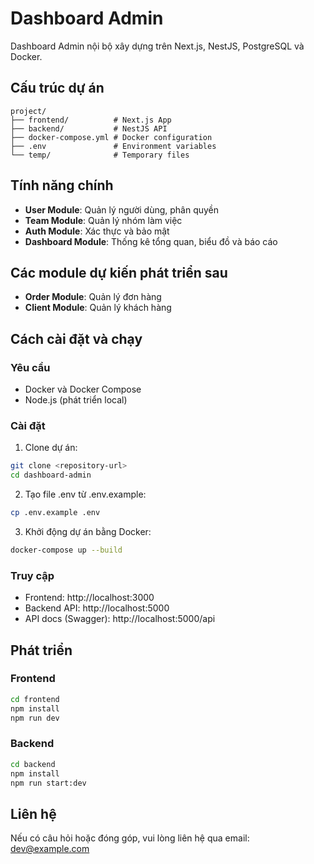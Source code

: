 # Dashboard Admin

Dashboard Admin nội bộ xây dựng trên Next.js, NestJS, PostgreSQL và Docker.

## Cấu trúc dự án

```
project/
├── frontend/          # Next.js App
├── backend/           # NestJS API
├── docker-compose.yml # Docker configuration
├── .env               # Environment variables
└── temp/              # Temporary files
```

## Tính năng chính

- **User Module**: Quản lý người dùng, phân quyền
- **Team Module**: Quản lý nhóm làm việc
- **Auth Module**: Xác thực và bảo mật
- **Dashboard Module**: Thống kê tổng quan, biểu đồ và báo cáo

## Các module dự kiến phát triển sau

- **Order Module**: Quản lý đơn hàng
- **Client Module**: Quản lý khách hàng

## Cách cài đặt và chạy

### Yêu cầu

- Docker và Docker Compose
- Node.js (phát triển local)

### Cài đặt

1. Clone dự án:

```bash
git clone <repository-url>
cd dashboard-admin
```

2. Tạo file .env từ .env.example:

```bash
cp .env.example .env
```

3. Khởi động dự án bằng Docker:

```bash
docker-compose up --build
```

### Truy cập

- Frontend: http://localhost:3000
- Backend API: http://localhost:5000
- API docs (Swagger): http://localhost:5000/api

## Phát triển

### Frontend

```bash
cd frontend
npm install
npm run dev
```

### Backend

```bash
cd backend
npm install
npm run start:dev
```

## Liên hệ

Nếu có câu hỏi hoặc đóng góp, vui lòng liên hệ qua email: dev@example.com
